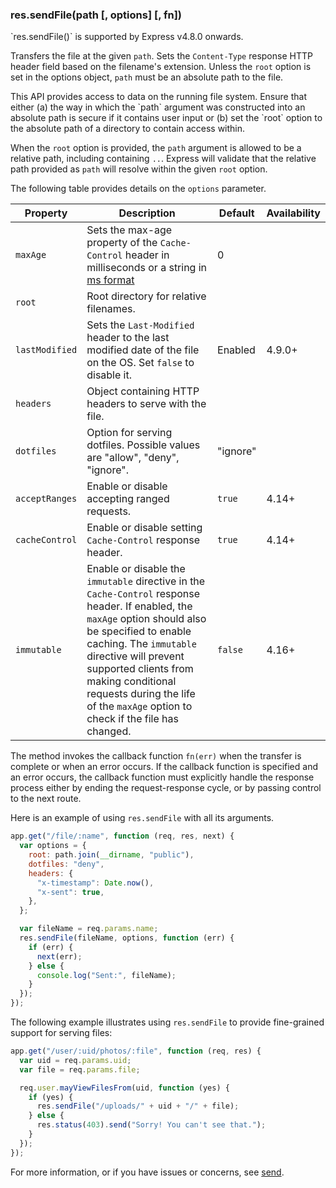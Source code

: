 <h3 id='res.sendFile'>res.sendFile(path [, options] [, fn])</h3>

<div class="doc-box doc-info" markdown="1">
`res.sendFile()` is supported by Express v4.8.0 onwards.
</div>

Transfers the file at the given `path`. Sets the `Content-Type` response HTTP header field
based on the filename's extension. Unless the `root` option is set in
the options object, `path` must be an absolute path to the file.

<div class="doc-box doc-warn" markdown="1">
This API provides access to data on the running file system. Ensure that either (a) the way in
which the `path` argument was constructed into an absolute path is secure if it contains user
input or (b) set the `root` option to the absolute path of a directory to contain access within.

When the `root` option is provided, the `path` argument is allowed to be a relative path,
including containing `..`. Express will validate that the relative path provided as `path` will
resolve within the given `root` option.

</div>

The following table provides details on the `options` parameter.

<div class="table-scroller" markdown="1">

| Property       | Description                                                                                                                                                                                                                                                                                                                        | Default  | Availability |
| -------------- | ---------------------------------------------------------------------------------------------------------------------------------------------------------------------------------------------------------------------------------------------------------------------------------------------------------------------------------- | -------- | ------------ |
| `maxAge`       | Sets the max-age property of the `Cache-Control` header in milliseconds or a string in [ms format](https://www.npmjs.org/package/ms)                                                                                                                                                                                               | 0        |              |
| `root`         | Root directory for relative filenames.                                                                                                                                                                                                                                                                                             |          |              |
| `lastModified` | Sets the `Last-Modified` header to the last modified date of the file on the OS. Set `false` to disable it.                                                                                                                                                                                                                        | Enabled  | 4.9.0+       |
| `headers`      | Object containing HTTP headers to serve with the file.                                                                                                                                                                                                                                                                             |          |              |
| `dotfiles`     | Option for serving dotfiles. Possible values are "allow", "deny", "ignore".                                                                                                                                                                                                                                                        | "ignore" | &nbsp;       |
| `acceptRanges` | Enable or disable accepting ranged requests.                                                                                                                                                                                                                                                                                       | `true`   | 4.14+        |
| `cacheControl` | Enable or disable setting `Cache-Control` response header.                                                                                                                                                                                                                                                                         | `true`   | 4.14+        |
| `immutable`    | Enable or disable the `immutable` directive in the `Cache-Control` response header. If enabled, the `maxAge` option should also be specified to enable caching. The `immutable` directive will prevent supported clients from making conditional requests during the life of the `maxAge` option to check if the file has changed. | `false`  | 4.16+        |

</div>

The method invokes the callback function `fn(err)` when the transfer is complete
or when an error occurs. If the callback function is specified and an error occurs,
the callback function must explicitly handle the response process either by
ending the request-response cycle, or by passing control to the next route.

Here is an example of using `res.sendFile` with all its arguments.

```js
app.get("/file/:name", function (req, res, next) {
  var options = {
    root: path.join(__dirname, "public"),
    dotfiles: "deny",
    headers: {
      "x-timestamp": Date.now(),
      "x-sent": true,
    },
  };

  var fileName = req.params.name;
  res.sendFile(fileName, options, function (err) {
    if (err) {
      next(err);
    } else {
      console.log("Sent:", fileName);
    }
  });
});
```

The following example illustrates using
`res.sendFile` to provide fine-grained support for serving files:

```js
app.get("/user/:uid/photos/:file", function (req, res) {
  var uid = req.params.uid;
  var file = req.params.file;

  req.user.mayViewFilesFrom(uid, function (yes) {
    if (yes) {
      res.sendFile("/uploads/" + uid + "/" + file);
    } else {
      res.status(403).send("Sorry! You can't see that.");
    }
  });
});
```

For more information, or if you have issues or concerns, see [send](https://github.com/pillarjs/send).
